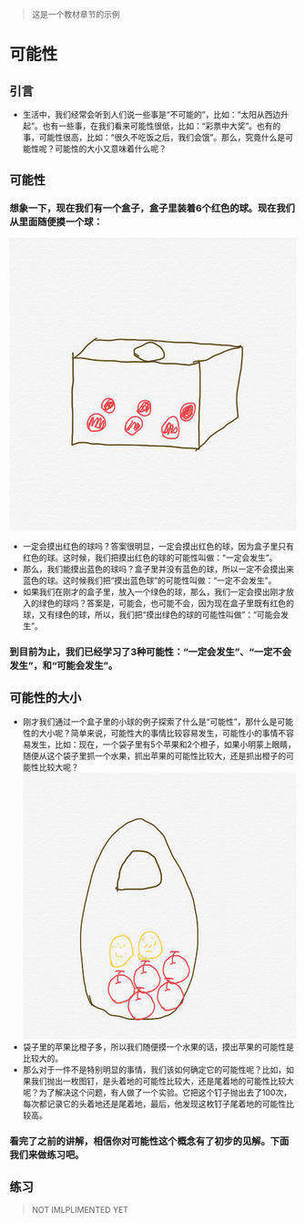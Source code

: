 > 这是一个教材章节的示例
# 可能性
## 引言
* 生活中，我们经常会听到人们说一些事是“不可能的”，比如：“太阳从西边升起”。也有一些事，在我们看来可能性很低，比如：“彩票中大奖”。也有的事，可能性很高，比如：“很久不吃饭之后，我们会饿”。那么，究竟什么是可能性呢？可能性的大小又意味着什么呢？
## 可能性
### 想象一下，现在我们有一个盒子，盒子里装着6个红色的球。现在我们从里面随便摸一个球：
![Box](Box.png)
* 一定会摸出红色的球吗？答案很明显，一定会摸出红色的球，因为盒子里只有红色的球。这时候，我们把摸出红色的球的可能性叫做：“一定会发生”。
* 那么，我们能摸出蓝色的球吗？盒子里并没有蓝色的球，所以一定不会摸出来蓝色的球。这时候我们把“摸出蓝色球”的可能性叫做：“一定不会发生”。
* 如果我们在刚才的盒子里，放入一个绿色的球，那么，我们一定会摸出刚才放入的绿色的球吗？答案是，可能会，也可能不会，因为现在盒子里既有红色的球，又有绿色的球，所以，我们把“摸出绿色的球的可能性叫做”：“可能会发生”。
### 到目前为止，我们已经学习了3种可能性：“一定会发生”、“一定不会发生”，和“可能会发生”。
## 可能性的大小
* 刚才我们通过一个盒子里的小球的例子探索了什么是“可能性”，那什么是可能性的大小呢？简单来说，可能性大的事情比较容易发生，可能性小的事情不容易发生，比如：现在，一个袋子里有5个苹果和2个橙子，如果小明蒙上眼睛，随便从这个袋子里抓一个水果，抓出苹果的可能性比较大，还是抓出橙子的可能性比较大呢？
![Bag](Bag.png)
* 袋子里的苹果比橙子多，所以我们随便摸一个水果的话，摸出苹果的可能性是比较大的。
* 那么对于一件不是特别明显的事情，我们该如何确定它的可能性呢？比如，如果我们抛出一枚图钉，是头着地的可能性比较大，还是尾着地的可能性比较大呢？为了解决这个问题，有人做了一个实验。它把这个钉子抛出去了100次，每次都记录它的头着地还是尾着地，最后，他发现这枚钉子尾着地的可能性比较高。
### 看完了之前的讲解，相信你对可能性这个概念有了初步的见解。下面我们来做练习吧。
## 练习
> NOT IMLPLIMENTED YET
